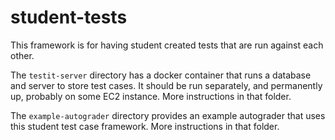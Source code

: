 # student-tests

This framework is for having student created tests that are run against each other.

The `testit-server` directory has a docker container that runs a database and server to store test cases. It should be run separately, and permanently up, probably on some EC2 instance. More instructions in that folder.

The `example-autograder` directory provides an example autograder that uses this student test case framework. More instructions in that folder.
